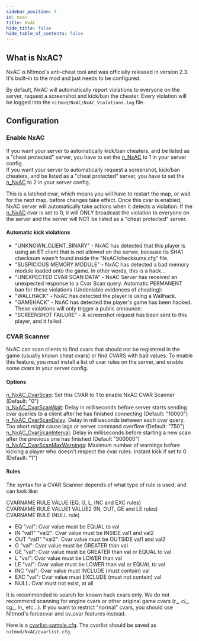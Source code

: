 ```yaml
---
sidebar_position: 4
id: nxac
title: NxAC
hide_title: false
hide_table_of_contents: false
---
```


## What is NxAC?

NxAC is N!tmod's anti-cheat tool and was officially released in version 2.3. It's built-in to the mod and just needs to be configured.

By default, NxAC will automatically report violations to everyone on the server, request a screenshot and kick/ban the cheater.
Every violation will be logged into the `nitmod/NxAC/NxAC_Violations.log` file.

## Configuration

### Enable NxAC

If you want your server to automatically kick/ban cheaters, and be listed as a "cheat protected" server, you have to set the [n_NxAC](cvar-reference#n_nxac) to 1 in your server config.  
If you want your server to automatically request a screenshot, kick/ban cheaters, and be listed as a "cheat protected" server, you have to set the [n_NxAC](cvar-reference#n_nxac) to 2 in your server config.  

This is a latched cvar, which means you will have to restart the map, or wait for the next map, before changes take effect.
Once this cvar is enabled, NxAC server will automatically take actions when it detects a violation.
If the [n_NxAC](cvar-reference#n_nxac) cvar is set to 0, it will ONLY broadcast the violation to everyone on the server and the server will NOT be listed as a "cheat protected" server.

#### Automatic kick violations

* "UNKNOWN_CLIENT_BINARY" - NxAC has detected that this player is using an ET client that is not allowed on the server, because its SHA1 checksum wasn't found inside the "NxAC/checksums.cfg" file.
* "SUSPICIOUS MEMORY MODULE" - NxAC has detected a bad memory module loaded onto the game. In other words, this is a hack...
* "UNEXPECTED CVAR SCAN DATA" - NxAC Server has received an unexpected response to a Cvar Scan query.
Automatic PERMANENT ban for these violations (Undeniable evidences of cheating):
* "WALLHACK" - NxAC has detected the player is using a Wallhack.
* "GAMEHACK" - NxAC has detected the player's game has been hacked.
These violations will only trigger a public announce:
* "SCREENSHOT FAILURE" - A screenshot request has been sent to this player, and it failed.

### CVAR Scanner

NxAC can scan clients to find cvars that should not be registered in the game (usually known cheat cvars) or find CVARS with bad values.
To enable this feature, you must install a list of cvar rules on the server, and enable some cvars in your server config.

#### Options

[n_NxAC_CvarScan](cvar-reference#n_NxAC_CvarScan): Set this CVAR to 1 to enable NxAC CVAR Scanner (Default: "0")  
[n_NxAC_CvarScanWait](cvar-reference#n_NxAC_CvarScanWait): Delay in milliseconds before server starts sending cvar queries to a client after he has finished connecting (Default: "10000")  
[n_NxAC_CvarScanDelay](cvar-reference#n_NxAC_CvarScanDelay): Delay in milliseconds between each cvar query. Too short might cause lags or server command overflow (Default: "750")  
[n_NxAC_CvarScanInterval](cvar-reference#n_NxAC_CvarScanInterval): Delay in milliseconds before starting a new scan after the previous one has finished (Default "300000")  
[n_NxAC_CvarScanMaxWarnings](cvar-reference#n_NxAC_CvarScanMaxWarnings): Maximum number of warnings before kicking a player who doesn't respect the cvar rules. Instant kick if set to 0. (Default: "1")  

#### Rules

The syntax for a CVAR Scanner depends of what type of rule is used, and can look like:

CVARNAME RULE VALUE (EQ, G, L, INC and EXC rules)  
CVARNAME RULE VALUE1 VALUE2 (IN, OUT, GE and LE rules)  
CVARNAME RULE (NULL rule)  

* EQ "val": Cvar value must be EQUAL to val
* IN "val1" "val2": Cvar value must be INSIDE val1 and val2
* OUT "val1" "val2": Cvar value must be OUTSIDE val1 and val2
* G "val": Cvar value must be GREATER than val
* GE "val": Cvar value must be GREATER than val or EQUAL to val
* L "val": Cvar value must be LOWER than val
* LE "val": Cvar value must be LOWER than val or EQUAL to val
* INC "val": Cvar value must INCLUDE (must contain) val
* EXC "val": Cvar value must EXCLUDE (must not contain) val
* NULL: Cvar must not exist, at all

It is recommended to search for known hack cvars only. We do not recommend scanning for engine cvars or other original game cvars (r_*, cl_*, cg_*, in_* etc...).
If you want to restrict "normal" cvars, you should use N!tmod's forcecvar and sv_cvar features instead.

Here is a [cvarlist-sample.cfg](examples/cvarlist-sample.cfg). The cvarlist should be saved as `nitmod/NxAC/cvarlist.cfg`.
